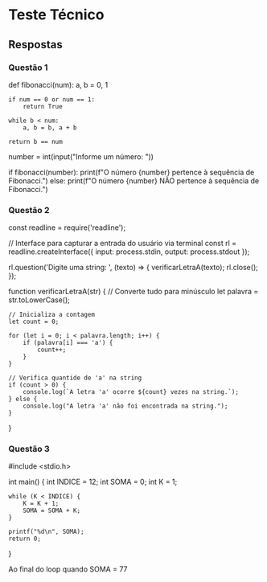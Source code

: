 # Teste Técnico

## Respostas

### Questão 1

def fibonacci(num):
    a, b = 0, 1
    
    if num == 0 or num == 1:
        return True

    while b < num:
        a, b = b, a + b

    return b == num

number = int(input("Informe um número: "))

if fibonacci(number):
    print(f"O número {number} pertence à sequência de Fibonacci.")
else:
    print(f"O número {number} NÃO pertence à sequência de Fibonacci.")


### Questão 2 

const readline = require('readline');

// Interface para capturar a entrada do usuário via terminal
const rl = readline.createInterface({
    input: process.stdin,
    output: process.stdout
});

rl.question('Digite uma string: ', (texto) => {
    verificarLetraA(texto);
    rl.close();  
});

function verificarLetraA(str) {
    // Converte tudo para minúsculo
    let palavra = str.toLowerCase();
    
    // Inicializa a contagem 
    let count = 0;
    
    for (let i = 0; i < palavra.length; i++) {
        if (palavra[i] === 'a') {
            count++;
        }
    }
    
    // Verifica quantide de 'a' na string
    if (count > 0) {
        console.log(`A letra 'a' ocorre ${count} vezes na string.`);
    } else {
        console.log("A letra 'a' não foi encontrada na string.");
    }
}

### Questão 3

#include <stdio.h>

int main() {
    int INDICE = 12;
    int SOMA = 0;
    int K = 1;
    
    while (K < INDICE) {
        K = K + 1;
        SOMA = SOMA + K;
    }
    
    printf("%d\n", SOMA);
    return 0;
}

Ao final do loop quando SOMA = 77

